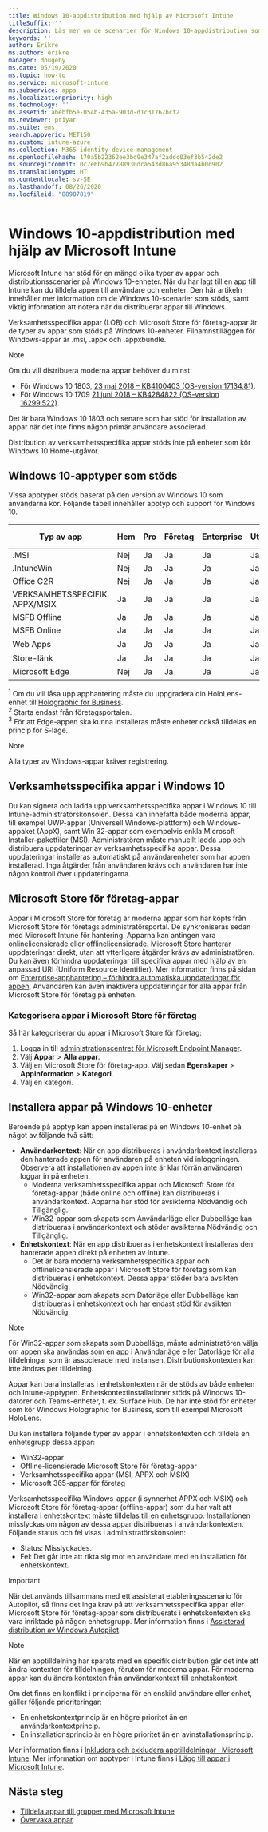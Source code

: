 ```yaml
---
title: Windows 10-appdistribution med hjälp av Microsoft Intune
titleSuffix: ''
description: Läs mer om de scenarier för Windows 10-appdistribution som är tillgängliga med Microsoft Intune.
keywords: ''
author: Erikre
ms.author: erikre
manager: dougeby
ms.date: 05/19/2020
ms.topic: how-to
ms.service: microsoft-intune
ms.subservice: apps
ms.localizationpriority: high
ms.technology: ''
ms.assetid: abebfb5e-054b-435a-903d-d1c31767bcf2
ms.reviewer: priyar
ms.suite: ems
search.appverid: MET150
ms.custom: intune-azure
ms.collection: M365-identity-device-management
ms.openlocfilehash: 170a5b22362ee3bd9e347af2addc03ef3b542de2
ms.sourcegitcommit: 0c7e6b9b47788930dca543d86a95348da4b0d902
ms.translationtype: HT
ms.contentlocale: sv-SE
ms.lasthandoff: 08/26/2020
ms.locfileid: "88907819"
---
```

# <a name="windows-10-app-deployment-by-using-microsoft-intune"></a>Windows 10-appdistribution med hjälp av Microsoft Intune 

Microsoft Intune har stöd för en mängd olika typer av appar och distributionsscenarier på Windows 10-enheter. När du har lagt till en app till Intune kan du tilldela appen till användare och enheter. Den här artikeln innehåller mer information om de Windows 10-scenarier som stöds, samt viktig information att notera när du distribuerar appar till Windows. 

Verksamhetsspecifika appar (LOB) och Microsoft Store för företag-appar är de typer av appar som stöds på Windows 10-enheter. Filnamnstilläggen för Windows-appar är .msi, .appx och .appxbundle.  

> [!Note]
> Om du vill distribuera moderna appar behöver du minst:
> - För Windows 10 1803, [23 maj 2018 – KB4100403 (OS-version 17134.81)](https://support.microsoft.com/help/4100403/windows-10-update-kb4100403).
> - För Windows 10 1709 [21 juni 2018 – KB4284822 (OS-version 16299.522)](https://support.microsoft.com/help/4284822).
>
> Det är bara Windows 10 1803 och senare som har stöd för installation av appar när det inte finns någon primär användare associerad.
>
> Distribution av verksamhetsspecifika appar stöds inte på enheter som kör Windows 10 Home-utgåvor.

## <a name="supported-windows-10-app-types"></a>Windows 10-apptyper som stöds

Vissa apptyper stöds baserat på den version av Windows 10 som användarna kör. Följande tabell innehåller apptyp och support för Windows 10.

| Typ av app | Hem | Pro | Företag | Enterprise | Utbildning | S-Mode | HoloLens<sup>1 | Surface Hub | WCOS | Mobiltelefon |
|----------------|------|-----|----------|------------|-----------|--------|-----------|------------|------|--------|
|  .MSI | Nej | Ja | Ja | Ja | Ja | Nej | Nej | Nej | Nej | Nej |
| .IntuneWin | Nej | Ja | Ja | Ja | Ja | 19H2+ | Nej | Nej | Nej | Nej |
| Office C2R | Nej | Ja | Ja | Ja | Ja | RS4+ | Nej | Nej | Nej | Nej |
| VERKSAMHETSSPECIFIK: APPX/MSIX | Ja | Ja | Ja | Ja | Ja | Ja | Ja | Ja | Ja | Ja |
| MSFB Offline | Ja | Ja | Ja | Ja | Ja | Ja | Ja | Ja | Ja | Ja |
| MSFB Online | Ja | Ja | Ja | Ja | Ja | Ja | RS4+ | Nej | Ja | Ja |
| Web Apps | Ja | Ja | Ja | Ja | Ja | Ja | Ja<sup>2 | Ja<sup>2 | Ja | Ja<sup>2 |
| Store-länk | Ja | Ja | Ja | Ja | Ja | Ja | Ja | Ja | Ja | Ja |
| Microsoft Edge | Nej | Ja | Ja | Ja | Ja | 19H2+<sup>3 | Nej | Nej | Nej | Nej |

<sup>1</sup> Om du vill låsa upp apphantering måste du uppgradera din HoloLens-enhet till [Holographic for Business](../fundamentals/windows-holographic-for-business.md).<br />
<sup>2</sup> Starta endast från företagsportalen.<br />
<sup>3</sup> För att Edge-appen ska kunna installeras måste enheter också tilldelas en princip för S-läge.

> [!NOTE]
> Alla typer av Windows-appar kräver registrering.

## <a name="windows-10-lob-apps"></a>Verksamhetsspecifika appar i Windows 10

Du kan signera och ladda upp verksamhetsspecifika appar i Windows 10 till Intune-administratörskonsolen. Dessa kan innefatta både moderna appar, till exempel UWP-appar (Universell Windows-plattform) och Windows-appaket (AppX), samt Win 32-appar som exempelvis enkla Microsoft Installer-paketfiler (MSI). Administratören måste manuellt ladda upp och distribuera uppdateringar av verksamhetsspecifika appar. Dessa uppdateringar installeras automatiskt på användarenheter som har appen installerad. Inga åtgärder från användaren krävs och användaren har inte någon kontroll över uppdateringarna. 

## <a name="microsoft-store-for-business-apps"></a>Microsoft Store för företag-appar

Appar i Microsoft Store för företag är moderna appar som har köpts från Microsoft Store för företags administratörsportal. De synkroniseras sedan med Microsoft Intune för hantering. Apparna kan antingen vara onlinelicensierade eller offlinelicensierade. Microsoft Store hanterar uppdateringar direkt, utan att ytterligare åtgärder krävs av administratören. Du kan även förhindra uppdateringar till specifika appar med hjälp av en anpassad URI (Uniform Resource Identifier). Mer information finns på sidan om [Enterprise-apphantering – förhindra automatiska uppdateringar för appen](/windows/client-management/mdm/enterprise-app-management#prevent-app-from-automatic-updates). Användaren kan även inaktivera uppdateringar för alla appar från Microsoft Store för företag på enheten. 

### <a name="categorize-microsoft-store-for-business-apps"></a>Kategorisera appar i Microsoft Store för företag 
Så här kategoriserar du appar i Microsoft Store för företag: 

1. Logga in till [administrationscentret för Microsoft Endpoint Manager](https://go.microsoft.com/fwlink/?linkid=2109431).
2. Välj **Appar** > **Alla appar**. 
3. Välj en Microsoft Store för företag-app. Välj sedan **Egenskaper** > **Appinformation** > **Kategori**. 
4. Välj en kategori.

## <a name="install-apps-on-windows-10-devices"></a>Installera appar på Windows 10-enheter
Beroende på apptyp kan appen installeras på en Windows 10-enhet på något av följande två sätt:

- **Användarkontext**: När en app distribueras i användarkontext installeras den hanterade appen för användaren på enheten vid inloggningen. Observera att installationen av appen inte är klar förrän användaren loggar in på enheten. 
  - Moderna verksamhetsspecifika appar och Microsoft Store för företag-appar (både online och offline) kan distribueras i användarkontext. Apparna har stöd för avsikterna Nödvändig och Tillgänglig.
  - Win32-appar som skapats som Användarläge eller Dubbelläge kan distribueras i användarkontext och stöder avsikterna Nödvändig och Tillgänglig. 
- **Enhetskontext**: När en app distribueras i enhetskontext installeras den hanterade appen direkt på enheten av Intune.
  - Det är bara moderna verksamhetsspecifika appar och offlinelicensierade appar i Microsoft Store för företag som kan distribueras i enhetskontext. Dessa appar stöder bara avsikten Nödvändig.
  - Win32-appar som skapats som Datorläge eller Dubbelläge kan distribueras i enhetskontext och har endast stöd för avsikten Nödvändig.

> [!NOTE]
> För Win32-appar som skapats som Dubbelläge, måste administratören välja om appen ska användas som en app i Användarläge eller Datorläge för alla tilldelningar som är associerade med instansen. Distributionskontexten kan inte ändras per tilldelning.  

Appar kan bara installeras i enhetskontexten när de stöds av både enheten och Intune-apptypen. Enhetskontextinstallationer stöds på Windows 10-datorer och Teams-enheter, t. ex. Surface Hub. De har inte stöd för enheter som kör Windows Holographic for Business, som till exempel Microsoft HoloLens.

Du kan installera följande typer av appar i enhetskontexten och tilldela en enhetsgrupp dessa appar:

- Win32-appar
- Offline-licensierade Microsoft Store för företag-appar
- Verksamhetsspecifika appar (MSI, APPX och MSIX)
- Microsoft 365-appar för företag

Verksamhetsspecifika Windows-appar (i synnerhet APPX och MSIX) och Microsoft Store för företag-appar (offline-appar) som du har valt att installera i enhetskontext måste tilldelas till en enhetsgrupp. Installationen misslyckas om någon av dessa appar distribueras i användarkontexten. Följande status och fel visas i administratörskonsolen:
  - Status: Misslyckades.
  - Fel: Det går inte att rikta sig mot en användare med en installation för enhetskontext.

> [!IMPORTANT]
> När det används tillsammans med ett assisterat etableringsscenario för Autopilot, så finns det inga krav på att verksamhetsspecifika appar eller Microsoft Store för företag-appar som distribuerats i enhetskontexten ska vara inriktade på någon enhetsgrupp. Mer information finns i [Assisterad distribution av Windows Autopilot](/windows/deployment/windows-autopilot/white-glove).

> [!Note]
> När en apptilldelning har sparats med en specifik distribution går det inte att ändra kontexten för tilldelningen, förutom för moderna appar. För moderna appar kan du ändra kontexten från användarkontext till enhetskontext. 

Om det finns en konflikt i principerna för en enskild användare eller enhet, gäller följande prioriteringar:
- En enhetskontextprincip är en högre prioritet än en användarkontextprincip. 
- En installationsprincip är en högre prioritet än en avinstallationsprincip.

Mer information finns i [Inkludera och exkludera apptilldelningar i Microsoft Intune](apps-inc-exl-assignments.md). Mer information om apptyper i Intune finns i [Lägg till appar i Microsoft Intune](apps-add.md).

## <a name="next-steps"></a>Nästa steg

- [Tilldela appar till grupper med Microsoft Intune](apps-deploy.md)
- [Övervaka appar](apps-monitor.md)